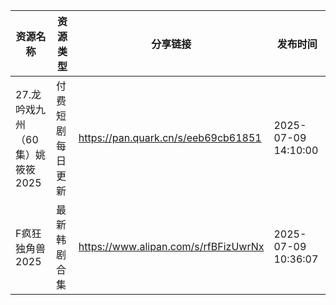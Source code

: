 | 资源名称                 | 资源类型     | 分享链接                                 | 发布时间                |
| -------------------- | -------- | ------------------------------------ | ------------------- |
| 27.龙吟戏九州（60集）姚筱筱2025 | 付费短剧每日更新 | https://pan.quark.cn/s/eeb69cb61851  | 2025-07-09 14:10:00 |
| F疯狂独角兽2025           | 最新韩剧合集   | https://www.alipan.com/s/rfBFizUwrNx | 2025-07-09 10:36:07 |
